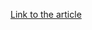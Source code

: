 [Link to the article](https://www.cisa.gov/news-events/alerts/2025/04/01/cisa-releases-two-industrial-control-systems-advisories)
